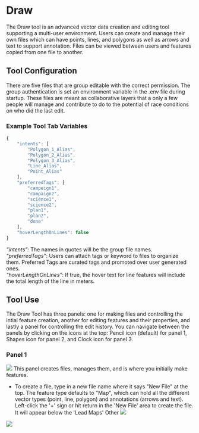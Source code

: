 # Draw

The Draw tool is an advanced vector data creation and editing tool supporting a multi-user environment. Users can create and manage their own files which can have points, lines, and polygons as well as arrows and text to support annotation. Files can be viewed between users and features copied from one file to another.

## Tool Configuration

There are five files that are group editable with the correct permission. The group authentication is set an environment variable in the .env file during startup. These files are meant as collaborative layers that a only a few people will manage and contribute to do to the potential of race conditions on who did the last edit.

### Example Tool Tab Variables

```javascript
{
    "intents": [
        "Polygon_1_Alias",
        "Polygon_2_Alias",
        "Polygon_3_Alias",
        "Line_Alias",
        "Point_Alias"
    ],
    "preferredTags": [
        "campaign1",
        "campaign2",
        "science1",
        "science2",
        "plan1",
        "plan2",
        "done"
    ],
    "hoverLengthOnLines": false
}
```

_"intents"_: The names in quotes will be the group file names.  
_"preferredTags"_: Users can attach tags or keyword to files to organize them. Preferred Tags are curated tags and promoted over user generated ones.  
_"hoverLengthOnLines"_: If true, the hover text for line features will include the total length of the line in meters.

## Tool Use

The Draw Tool has three panels: one for making files and controlling the intial feature creation, another for editing features and their properties, and lastly a panel for controlling the edit history. You can navigate between the panels by clicking on the icons at the top: Pencil icon (default) for panel 1, Shapes icon for panel 2, and Clock icon for panel 3.

### Panel 1

![](/documentation/images/draw_panel1.jpg)
This panel creates files, manages them, and is where you initially make features.

- To create a file, type in a new file name where it says "New File" at the top. The feature type defaults to "Map", which can hold all the different vector types (point, line, polygon) and annotations (arrows and text). Left-click the '+' sign or hit return in the 'New File' area to create the file. It will appear below the 'Lead Maps' Other
  ![](/documentation/images/draw_panel2.jpg)

![](/documentation/images/draw_panel3.jpg)
